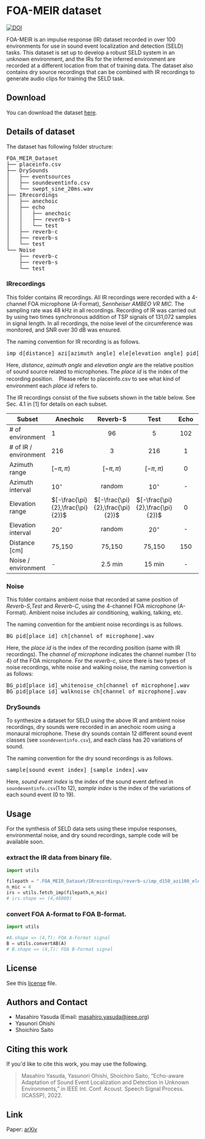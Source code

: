# FOA-MEIR dataset
[![DOI](https://zenodo.org/badge/DOI/10.5281/zenodo.6088574.svg)](https://doi.org/10.5281/zenodo.6088574)

FOA-MEIR is an impulse response (IR) dataset recorded in over 100 environments for use in sound event localization and detection (SELD) tasks. This dataset is set up to develop a robust SELD system in an unknown environment, and the IRs for the inferred environment are recorded at a different location from that of training data. The dataset also contains dry source recordings that can be combined with IR recordings to generate audio clips for training the SELD task.

## Download
You can download the dataset [here](https://doi.org/10.5281/zenodo.6088574). 

## Details of dataset
The dataset has following folder structure:

<pre>
FOA_MEIR_Dataset
├── placeinfo.csv
├── DrySounds
│   ├── eventsources
│   ├── soundeventinfo.csv
│   └── swept_sine_20ms.wav
├── IRrecordings
│   ├── anechoic
│   ├── echo
│   │   ├── anechoic
│   │   ├── reverb-s
│   │   └── test
│   ├── reverb-c
│   ├── reverb-s
│   └── test
└── Noise
    ├── reverb-c
    ├── reverb-s
    └── test
</pre>

### IRrecordings
This folder contains IR recordings. All IR recordings were recorded with a 4-channel FOA microphone (A-Format), _Sennheiser AMBEO VR MIC_. The sampling rate was 48 kHz in all recordings. Recording of IR was carried out by using two times synchronous addition of TSP signals of 131,072 samples in signal length. In all recordings, the noise level of the circumference was monitored, and SNR over 30 dB was ensured. 

The naming convention for IR recording is as follows. 
<pre>
imp_d[distance]_azi[azimuth angle]_ele[elevation angle]_pid[place id].bin
</pre>
Here, _distance_, _azimuth angle_ and _elevation angle_ are the relative position of sound source related to microphones. The _place id_ is the index of the recording position.　Please refer to placeinfo.csv to see what kind of environment each _place id_ refers to.


The IR recordings consist of the five subsets shown in the table below. See Sec. 4.1 in [1] for details on each subset.

| Subset                 | Anechoic                         |             Reverb-S             |               Test               | Echo |             Reverb-C             |
|------------------------|----------------------------------|:--------------------------------:|:--------------------------------:|:----:|:--------------------------------:|
| \# of environment      | 1                                |                96                |                 5                |  102 |                 2                |
| \# of IR / environment | 216                              |                 3                |                216               |   1  |                216               |
| Azimuth range          | $[-\pi,\pi)$                     |           $[-\pi,\pi)$           |           $[-\pi,\pi)$           |  $0$ |           $[-\pi,\pi)$           |
| Azimuth interval       | $10^{\circ}$                     |              random              |           $10^{\circ}$           |   -  |           $10^{\circ}$           |
| Elevation range        | $[-\frac{\pi}{2},\frac{\pi}{2})$ | $[-\frac{\pi}{2},\frac{\pi}{2})$ | $[-\frac{\pi}{2},\frac{\pi}{2})$ |  $0$ | $[-\frac{\pi}{2},\frac{\pi}{2})$ |
| Elevation interval     | $20^{\circ}$                     |              random              |           $20^{\circ}$           |   -  |           $20^{\circ}$           |
| Distance [cm]          | 75\,150                         |             75\,150             |             75\,150             |  150 |             75\,150             |
| Noise / environment    | -                                |              2.5 min             |              15 min              |   -  |              15 min              |

### Noise
This folder contains ambient noise that recorded at same position of _Reverb-S_,_Test_ and _Reverb-C_, using the 4-channel FOA microphone (A-Format). Ambient noise includes air conditioning, walking, talking, etc. 

The naming convention for the ambient noise recordings is as follows. 
<pre>
BG_pid[place id]_ch[channel of microphone].wav
</pre>
Here, the _place id_ is the index of the recording position (same with IR recordings). The _channel of microphone_ indicates the channel number (1 to 4) of the FOA microphone. For the _reverb-c_, since there is two types of noise recordings, white noise and walking noise, the naming convertion is as follows:

<pre>
BG_pid[place id]_whitenoise_ch[channel of microphone].wav
BG_pid[place id]_walknoise_ch[channel of microphone].wav
</pre>

### DrySounds
To synthesize a dataset for SELD using the above IR and ambient noise recordings, dry sounds were recorded in an anechoic room using a monaural microphone. These dry sounds contain 12 different sound event classes (see ```soundeventinfo.csv```), and each class has 20 variations of sound.

The naming convention for the dry sound recordings is as follows. 
<pre>
sample[sound event index]_[sample index].wav
</pre>
Here, _sound event index_ is the index of the sound event defined in ```soundeventinfo.csv```(1 to 12), _sample index_ is the index of the variations of each sound event (0 to 19).

## Usage

For the synthesis of SELD data sets using these impulse responses, environmental noise, and dry sound recordings, sample code will be available soon. 

### extract the IR data from binary file.
```` python
import utils

filepath = ".FOA_MEIR_Dataset/IRrecordings/reverb-s/imp_d150_azi100_ele0_pid0046.bin"
n_mic = 4 
irs = utils.fetch_imp(filepath,n_mic)
# irs.shape => (4,48000)
````

###  convert FOA A-format to FOA B-format.
```` python
import utils

#A.shape => (4,T): FOA A-Format signal
B = utils.convertAB(A)
# B.shape => (4,T): FOA B-Format signal
````
## License
See this [license](LICENSE.pdf) file.

## Authors and Contact
        
* Masahiro Yasuda (Email: masahiro.yasuda@ieee.org)
* Yasunori Ohishi
* Shoichiro Saito

## Citing this work

If you'd like to cite this work, you may use the following. 

> Masahiro Yasuda, Yasunori Ohishi, Shoichiro Saito, “Echo-aware Adaptation of Sound Event Localization and Detection in Unknown Environments,” in IEEE Int. Conf. Acoust. Speech Signal Process. (ICASSP), 2022.

## Link

Paper: [arXiv](https://arxiv.org/abs/2202.09121)
